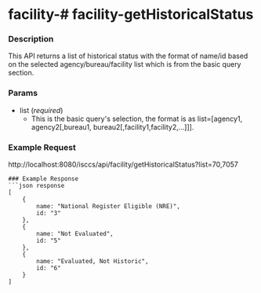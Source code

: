 # facility-# facility-getHistoricalStatus
### Description  
This API returns a list of historical status with the format of name/id based on the selected agency/bureau/facility list which is from the basic query section.
       
### Params
* list (*required*)
    * This is the basic query's selection, the format is as list=[agency1, agency2[,bureau1, bureau2[,facility1,facility2,...]]].


### Example Request  
http://localhost:8080/isccs/api/facility/getHistoricalStatus?list=70,7057

```
### Example Response  
```json response
[
    {
        name: "National Register Eligible (NRE)",
        id: "3"
    },
    {
        name: "Not Evaluated",
        id: "5"
    },
    {
        name: "Evaluated, Not Historic",
        id: "6"
    }
]
```
